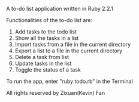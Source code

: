 A to-do list application written in Ruby 2.2.1

Functionalities of the to-do list are:
1. Add tasks to the todo list
2. Show all the tasks in a list
3. Import tasks from a file in the current directory
4. Export a list to a file in the current directory
5. Delete a task from list
6. Update tasks in the list
7. Toggle the status of a task

To run the app, enter "ruby todo.rb" in the Terminal

All rights reserved by Zixuan(Kevin) Fan 
